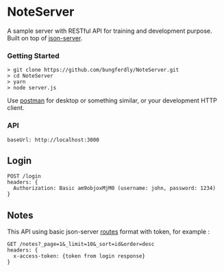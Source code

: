 # NoteServer
A sample server with RESTful API for training and development purpose. 
Built on top of [json-server](https://github.com/typicode/json-server).

### Getting Started

```
> git clone https://github.com/bungferdly/NoteServer.git
> cd NoteServer
> yarn
> node server.js
```

Use [postman](https://www.getpostman.com/) for desktop or something similar, or your development HTTP client.

### API
```
baseUrl: http://localhost:3000
```

## Login
```
POST /login
headers: {
  Authorization: Basic am9objoxMjM0 (username: john, password: 1234)
}
```

##  Notes
This API using basic json-server [routes](https://github.com/typicode/json-server#routes) format with token, for example : 
```
GET /notes?_page=1&_limit=10&_sort=id&order=desc
headers: {
  x-access-token: {token from login response}
}
```
